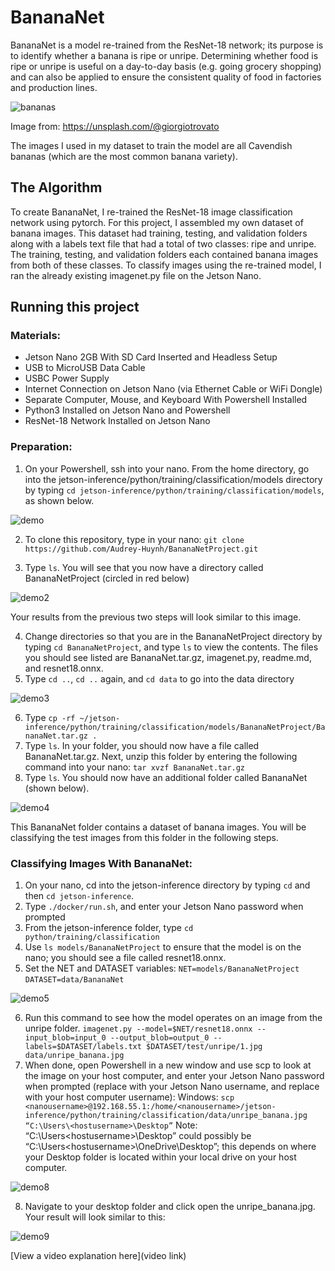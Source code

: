 # BananaNet

 BananaNet is a model re-trained from the ResNet-18 network; its purpose is to identify whether a banana is ripe or unripe. Determining whether food is ripe or unripe is useful on a day-to-day basis (e.g. going grocery shopping) and can also be applied to ensure the consistent quality of food in factories and production lines.
 
![bananas](https://user-images.githubusercontent.com/86124524/183235282-bb5f54c6-5955-4e9c-af7e-698aa57146ed.png)

Image from: https://unsplash.com/@giorgiotrovato

The images I used in my dataset to train the model are all Cavendish bananas (which are the most common banana variety).

## The Algorithm

To create BananaNet, I re-trained the ResNet-18 image classification network using pytorch. For this project, I assembled my own dataset of banana images. This dataset had training, testing, and validation folders along with a labels text file that had a total of two classes: ripe and unripe. The training, testing, and validation folders each contained banana images from both of these classes. To classify images using the re-trained model, I ran the already existing imagenet.py file on the Jetson Nano.

## Running this project

### Materials:
- Jetson Nano 2GB With SD Card Inserted and Headless Setup
- USB to MicroUSB Data Cable
- USBC Power Supply
- Internet Connection on Jetson Nano (via Ethernet Cable or WiFi Dongle)
- Separate Computer, Mouse, and Keyboard With Powershell Installed
- Python3 Installed on Jetson Nano and Powershell
- ResNet-18 Network Installed on Jetson Nano

### Preparation:
1. On your Powershell, ssh into your nano. From the home directory, go into the jetson-inference/python/training/classification/models directory by typing `cd jetson-inference/python/training/classification/models`, as shown below.

![demo](https://user-images.githubusercontent.com/86124524/183264206-6cb8524f-2675-42e1-841f-217df62de619.png)

2. To clone this repository, type in your nano: `git clone https://github.com/Audrey-Huynh/BananaNetProject.git`

3. Type `ls`. You will see that you now have a directory called BananaNetProject (circled in red below)

![demo2](https://user-images.githubusercontent.com/86124524/183264268-a53cb95e-3e6d-496d-87eb-e811102b707a.png)

Your results from the previous two steps will look similar to this image.

4. Change directories so that you are in the BananaNetProject directory by typing `cd BananaNetProject`, and type `ls` to view the contents. The files you should see listed are BananaNet.tar.gz, imagenet.py, readme.md, and resnet18.onnx.
5. Type `cd ..`, `cd ..` again, and `cd data` to go into the data directory

![demo3](https://user-images.githubusercontent.com/86124524/183264319-1cf37c42-f452-48f8-9db7-a40464749de9.png)

6. Type `cp -rf ~/jetson-inference/python/training/classification/models/BananaNetProject/BananaNet.tar.gz .`
7. Type `ls`. In your folder, you should now have a file called BananaNet.tar.gz. Next, unzip this folder by entering the following command into your nano: `tar xvzf BananaNet.tar.gz`
8. Type `ls`. You should now have an additional folder called BananaNet (shown below).

![demo4](https://user-images.githubusercontent.com/86124524/183264395-36f3999c-68bf-49ee-b932-4d6ae8564c38.png)

This BananaNet folder contains a dataset of banana images. You will be classifying the test images from this folder in the following steps.

### Classifying Images With BananaNet:
1. On your nano, cd into the jetson-inference directory by typing `cd` and then `cd jetson-inference`.
2. Type `./docker/run.sh`, and enter your Jetson Nano password when prompted
3. From the jetson-inference folder, type `cd python/training/classification`
4. Use `ls models/BananaNetProject` to ensure that the model is on the nano; you should see a file called resnet18.onnx.
5. Set the NET and DATASET variables:
`NET=models/BananaNetProject`
`DATASET=data/BananaNet`

![demo5](https://user-images.githubusercontent.com/86124524/183264563-ae895c16-b386-455a-bce6-087e2adf1f11.png)

6. Run this command to see how the model operates on an image from the unripe folder.
`imagenet.py --model=$NET/resnet18.onnx --input_blob=input_0 --output_blob=output_0 --labels=$DATASET/labels.txt $DATASET/test/unripe/1.jpg data/unripe_banana.jpg`
7. When done, open Powershell in a new window and use scp to look at the image on your host computer, and enter your Jetson Nano password when prompted (replace <nanousername> with your Jetson Nano username, and replace <hostusername> with your host computer username):
Windows: `scp <nanousername>@192.168.55.1:/home/<nanousername>/jetson-inference/python/training/classification/data/unripe_banana.jpg “C:\Users\<hostusername>\Desktop”`
Note: “C:\Users\<hostusername>\Desktop” could possibly be “C:\Users\<hostusername>\OneDrive\Desktop”; this depends on where your Desktop folder is located within your local drive on your host computer.

![demo8](https://user-images.githubusercontent.com/86124524/183265459-317307f3-691b-4708-a5ef-74948065112a.png)

8. Navigate to your desktop folder and click open the unripe_banana.jpg. Your result will look similar to this:

![demo9](https://user-images.githubusercontent.com/86124524/183265485-73a15718-54c9-4885-9019-1c4819bd1308.png)

[View a video explanation here](video link)
